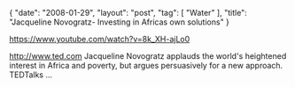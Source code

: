 {
   "date": "2008-01-29",
   "layout": "post",
   "tag": [
      "Water"
   ],
   "title": "Jacqueline Novogratz- Investing in Africas own solutions"
}

https://www.youtube.com/watch?v=8k_XH-ajLo0  

http://www.ted.com Jacqueline Novogratz applauds the world's heightened interest in Africa and poverty, but argues persuasively for a new approach. TEDTalks ...
